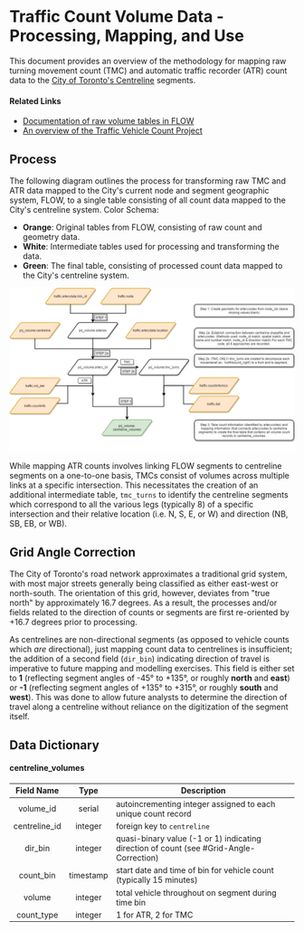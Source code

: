 # Traffic Count Volume Data - Processing, Mapping, and Use

This document provides an overview of the methodology for mapping raw turning movement count (TMC) and automatic traffic recorder (ATR) count data to the [City of Toronto's Centreline](http://www1.toronto.ca/wps/portal/contentonly?vgnextoid=9acb5f9cd70bb210VgnVCM1000003dd60f89RCRD) segments. 

#### Related Links
- [Documentation of raw volume tables in FLOW](https://github.com/CityofToronto/bdit_data-sources/tree/master/volumes)
- [An overview of the Traffic Vehicle Count Project](https://github.com/CityofToronto/bdit_volumes)

## Process
The following diagram outlines the process for transforming raw TMC and ATR data mapped to the City's current node and segment geographic system, FLOW, to a single table consisting of all count data mapped to the City's centreline system.
Color Schema:  
 - **Orange**: Original tables from FLOW, consisting of raw count and geometry data.
 - **White**: Intermediate tables used for processing and transforming the data.
 - **Green**: The final table, consisting of processed count data mapped to the City's centreline system.

!['process'](process.png)

While mapping ATR counts involves linking FLOW segments to centreline segments on a one-to-one basis, TMCs consist of volumes across multiple links at a specific intersection. This necessitates the creation of an additional intermediate table, `tmc_turns` to identify the centreline segments which correspond to all the various legs (typically 8) of a specific intersection and their relative location (i.e. N, S, E, or W) and direction (NB, SB, EB, or WB).

## Grid Angle Correction
The City of Toronto's road network approximates a traditional grid system, with most major streets generally being classified as either east-west or north-south. The orientation of this grid, however, deviates from "true north" by approximately 16.7 degrees. As a result, the processes and/or fields related to the direction of counts or segments are first re-oriented by +16.7 degrees prior to processing.

As centrelines are non-directional segments (as opposed to vehicle counts which *are* directional), just mapping count data to centrelines is insufficient; the addition of a second field (`dir_bin`) indicating direction of travel is imperative to future mapping and modelling exercises. This field is either set to **1** (reflecting segment angles of -45° to +135°, or roughly **north** and **east**) or **-1** (reflecting segment angles of +135° to +315°, or roughly **south** and **west**). This was done to allow future analysts to determine the direction of travel along a centreline without reliance on the digitization of the segment itself.

## Data Dictionary
#### centreline_volumes
Field Name|Type|Description
:----------:|:----:|-----------
volume_id|serial|autoincrementing integer assigned to each unique count record
centreline_id|integer|foreign key to `centreline`
dir_bin|integer|quasi-binary value (-1 or 1) indicating direction of count (see #Grid-Angle-Correction)
count_bin|timestamp|start date and time of bin for vehicle count (typically 15 minutes)
volume|integer|total vehicle throughout on segment during time bin
count_type|integer|1 for ATR, 2 for TMC
